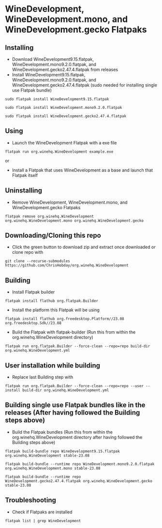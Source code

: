 # WineDevelopment, WineDevelopment.mono, and WineDevelopment.gecko Flatpaks
## Installing
- Download WineDevelopment9.15.flatpak, WineDevelopment.mono9.2.0.flatpak, and WineDevelopment.gecko2.47.4.flatpak from releases
- Install WineDevelopment9.15.flatpak, WineDevelopment.mono9.2.0.flatpak, and WineDevelopment.gecko2.47.4.flatpak (sudo needed for installing single use Flatpak bundle)
```console
sudo flatpak install WineDevelopment9.15.flatpak
```
```console
sudo flatpak install WineDevelopment.mono9.2.0.flatpak
```
```console
sudo flatpak install WineDevelopment.gecko2.47.4.flatpak
```
## Using
- Launch the WineDevelopment Flatpak with a exe file
```console
flatpak run org.winehq.WineDevelopment example.exe
```
or
- Install a Flatpak that uses WineDevelopment as a base and launch that Flatpak itself
## Uninstalling
- Remove WineDevelopment, WineDevelopment.mono, and WineDevelopment.gecko Flatpaks
```console
flatpak remove org.winehq.WineDevelopment org.winehq.WineDevelopment.mono org.winehq.WineDevelopment.gecko
```
## Downloading/Cloning this repo
- Click the green button to download zip and extract once downloaded or clone repo with
```console
git clone --recurse-submodules https://github.com/ChrisHobday/org.winehq.WineDevelopment
```
## Building
- Install Flatpak builder
```console
flatpak install flathub org.flatpak.Builder
```
- Install the platform this Flatpak will be using
```console
flatpak install flathub org.freedesktop.Platform//23.08 org.freedesktop.Sdk//23.08
```
- Build the Flatpak with flatpak-builder (Run this from within the org.winehq.WineDevelopment directory)
```console
flatpak run org.flatpak.Builder --force-clean --repo=repo build-dir org.winehq.WineDevelopment.yml
```
## User installation while building
- Replace last Building step with
```console
flatpak run org.flatpak.Builder --force-clean --repo=repo --user --install build-dir org.winehq.WineDevelopment.yml
```
## Building single use Flatpak bundles like in the releases (After having followed the Building steps above)
- Build the Flatpak bundles (Run this from within the org.winehq.WineDevelopment directory after having followed the Building steps above)
```console
flatpak build-bundle repo WineDevelopment9.15.flatpak org.winehq.WineDevelopment stable-23.08
```
```console
flatpak build-bundle --runtime repo WineDevelopment.mono9.2.0.flatpak org.winehq.WineDevelopment.mono stable-23.08
```
```console
flatpak build-bundle --runtime repo WineDevelopment.gecko2.47.4.flatpak org.winehq.WineDevelopment.gecko stable-23.08
```
## Troubleshooting
- Check if Flatpaks are installed
```console
flatpak list | grep WineDevelopment
```